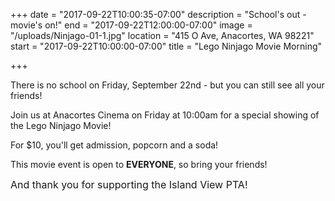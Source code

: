 +++
date = "2017-09-22T10:00:35-07:00"
description = "School's out - movie's on!"
end = "2017-09-22T12:00:00-07:00"
image = "/uploads/Ninjago-01-1.jpg"
location = "415 O Ave, Anacortes, WA 98221"
start = "2017-09-22T10:00:00-07:00"
title = "Lego Ninjago Movie Morning"

+++


There is no school on Friday, September 22nd - but you can still see all your friends!

Join us at Anacortes Cinema on Friday at 10:00am for a special showing of the Lego Ninjago Movie!

For $10, you'll get admission, popcorn and a soda!

This movie event is open to **EVERYONE**, so bring your friends!

<span style="font-size: 1rem;">And thank you for supporting the Island View PTA!</span>